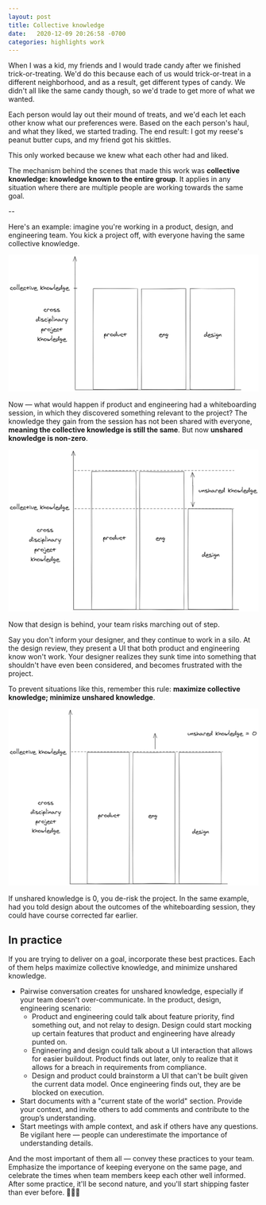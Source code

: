 ```yaml
---
layout: post
title: Collective knowledge
date:   2020-12-09 20:26:58 -0700
categories: highlights work
---
```


When I was a kid, my friends and I would trade candy after we finished trick-or-treating. We'd do this because each of us would trick-or-treat in a different neighborhood, and as a result, get different types of candy. We didn't all like the same candy though, so we'd trade to get more of what we wanted.

Each person would lay out their mound of treats, and we'd each let each other know what our preferences were. Based on the each person's haul, and what they liked, we started trading. The end result: I got my reese's peanut butter cups, and my friend got his skittles.

This only worked because we knew what each other had and liked.

The mechanism behind the scenes that made this work was **collective knowledge: knowledge known to the entire group**. It applies in any situation where there are multiple people are working towards the same goal.

--

Here's an example: imagine you're working in a product, design, and engineering team. You kick a project off, with everyone having the same collective knowledge.

![same-collective-knowledge](https://raw.githubusercontent.com/svvchen/nervxious/gh-pages/assets/images/ck1.png)

Now — what would happen if product and engineering had a whiteboarding session, in which they discovered something relevant to the project? The knowledge they gain from the session has not been shared with everyone, **meaning the collective knowledge is still the same**. But now **unshared knowledge is non-zero**.

![same-collective-knowledge-unshared](https://raw.githubusercontent.com/svvchen/nervxious/gh-pages/assets/images/ck2.png)

Now that design is behind, your team risks marching out of step.

Say you don't inform your designer, and they continue to work in a silo. At the design review, they present a UI that both product and engineering know won't work. Your designer realizes they sunk time into something that shouldn't have even been considered, and becomes frustrated with the project.

To prevent situations like this, remember this rule: **maximize collective knowledge; minimize unshared knowledge**.

![same-collective-knowledge](https://raw.githubusercontent.com/svvchen/nervxious/gh-pages/assets/images/ck3.png)

If unshared knowledge is 0, you de-risk the project. In the same example, had you told design about the outcomes of the whiteboarding session, they could have course corrected far earlier.

## In practice
If you are trying to deliver on a goal, incorporate these best practices. Each of them helps maximize collective knowledge, and minimize unshared knowledge.

* Pairwise conversation creates for unshared knowledge, especially if your team doesn't over-communicate. In the product, design, engineering scenario: 
  * Product and engineering could talk about feature priority, find something out, and not relay to design. Design could start mocking up certain features that product and engineering have already punted on.
  * Engineering and design could talk about a UI interaction that allows for easier buildout. Product finds out later, only to realize that it allows for a breach in requirements from compliance.
  * Design and product could brainstorm a UI that can't be built given the current data model. Once engineering finds out, they are be blocked on execution.
* Start documents with a "current state of the world" section. Provide your context, and invite others to add comments and contribute to the group’s understanding.
* Start meetings with ample context, and ask if others have any questions. Be vigilant here — people can underestimate the importance of understanding details.

And the most important of them all — convey these practices to your team. Emphasize the importance of keeping everyone on the same page, and celebrate the times when team members keep each other well informed. After some practice, it'll be second nature, and you'll start shipping faster than ever before. 🍬🍬🍬
